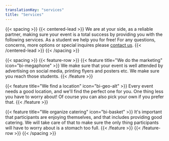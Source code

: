 ```yaml
---
translationKey: "services"
title: "Services"
---
```


{{< spacing >}}
{{< centered-lead >}}
We are at your side, as a reliable partner, making sure your event is a total success by providing you with the following services. As a student we help you for free! For any questions, concerns, more options or special inquires please [contact us](/contact).
{{< /centered-lead >}}
{{< /spacing >}}

{{< spacing >}}
{{< feature-row >}}
{{< feature title="We do the marketing" icon="bi-megaphone" >}}
We make sure that your event is well attended by advertising on social media, printing flyers and posters etc. We make sure you reach those students.
{{< /feature >}}

{{< feature title="We find a location" icon="bi-geo-alt" >}}
Every event needs a good location, and we'll find the perfect one for you. One thing less you have to worry about! Of course you can also pick your own if you prefer that.
{{< /feature >}}

{{< feature title="We organize catering" icon="bi-basket" >}}
It's important that participants are enjoying themselves, and that includes providing good catering. We will take care of that to make sure the only thing participants will have to worry about is a stomach too full.
{{< /feature >}}
{{< /feature-row >}}
{{< /spacing >}}
